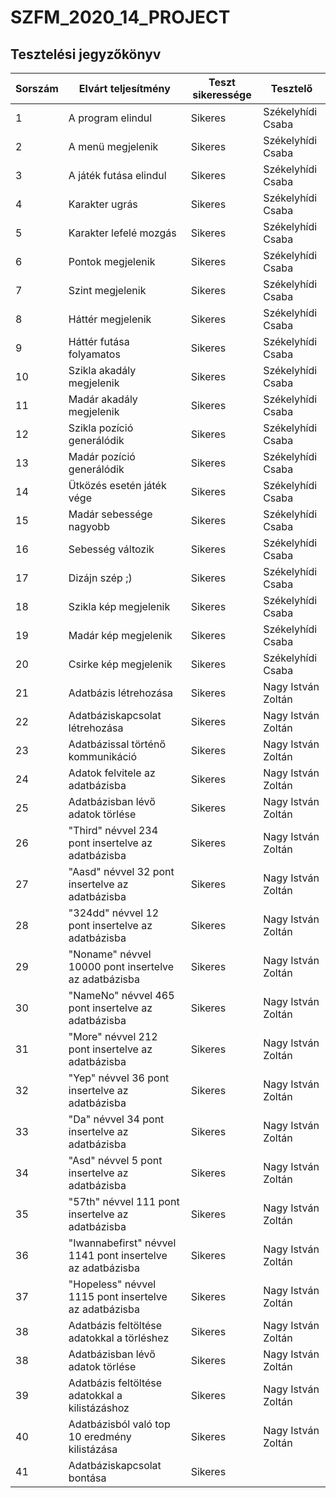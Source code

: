 # SZFM\_2020\_14\_PROJECT

## Tesztelési jegyzőkönyv

Sorszám | Elvárt teljesítmény | Teszt sikeressége | Tesztelő |
| --- | --- | --- | --- |
| 1 | A program elindul | Sikeres | Székelyhídi Csaba |
| 2 | A menü megjelenik | Sikeres | Székelyhídi Csaba |
| 3 | A játék futása elindul | Sikeres | Székelyhídi Csaba |
| 4 | Karakter ugrás | Sikeres | Székelyhídi Csaba |
| 5 | Karakter lefelé mozgás | Sikeres | Székelyhídi Csaba |
| 6 | Pontok megjelenik | Sikeres | Székelyhídi Csaba |
| 7 | Szint megjelenik | Sikeres | Székelyhídi Csaba |
| 8 | Háttér megjelenik | Sikeres | Székelyhídi Csaba |
| 9 | Háttér futása folyamatos | Sikeres | Székelyhídi Csaba |
| 10 | Szikla akadály megjelenik | Sikeres | Székelyhídi Csaba |
| 11 | Madár akadály megjelenik | Sikeres | Székelyhídi Csaba |
| 12 | Szikla pozíció generálódik | Sikeres | Székelyhídi Csaba |
| 13 | Madár pozíció generálódik | Sikeres | Székelyhídi Csaba |
| 14 | Ütközés esetén játék vége | Sikeres | Székelyhídi Csaba |
| 15 | Madár sebessége nagyobb | Sikeres | Székelyhídi Csaba |
| 16 | Sebesség változik | Sikeres | Székelyhídi Csaba |
| 17 | Dizájn szép ;) | Sikeres | Székelyhídi Csaba |
| 18 | Szikla kép megjelenik | Sikeres | Székelyhídi Csaba |
| 19 | Madár kép megjelenik | Sikeres | Székelyhídi Csaba |
| 20 | Csirke kép megjelenik | Sikeres | Székelyhídi Csaba |
| 21 | Adatbázis létrehozása | Sikeres | Nagy István Zoltán |
| 22 | Adatbáziskapcsolat létrehozása | Sikeres | Nagy István Zoltán |
| 23 | Adatbázissal történő kommunikáció | Sikeres | Nagy István Zoltán |
| 24 | Adatok felvitele az adatbázisba | Sikeres | Nagy István Zoltán |
| 25 | Adatbázisban lévő adatok törlése | Sikeres | Nagy István Zoltán |
| 26 | "Third" névvel 234 pont insertelve az adatbázisba | Sikeres | Nagy István Zoltán |
| 27 | "Aasd" névvel 32 pont insertelve az adatbázisba | Sikeres | Nagy István Zoltán |
| 28 | "324dd" névvel 12 pont insertelve az adatbázisba | Sikeres | Nagy István Zoltán |
| 29 | "Noname" névvel 10000 pont insertelve az adatbázisba | Sikeres | Nagy István Zoltán |
| 30 | "NameNo" névvel 465 pont insertelve az adatbázisba | Sikeres | Nagy István Zoltán |
| 31 | "More" névvel 212 pont insertelve az adatbázisba | Sikeres | Nagy István Zoltán |
| 32 | "Yep" névvel 36 pont insertelve az adatbázisba | Sikeres | Nagy István Zoltán |
| 33 | "Da" névvel 34 pont insertelve az adatbázisba | Sikeres | Nagy István Zoltán |
| 34 | "Asd" névvel 5 pont insertelve az adatbázisba | Sikeres | Nagy István Zoltán |
| 35 | "57th" névvel 111 pont insertelve az adatbázisba | Sikeres | Nagy István Zoltán |
| 36 | "Iwannabefirst" névvel 1141 pont insertelve az adatbázisba | Sikeres | Nagy István Zoltán |
| 37 | "Hopeless" névvel 1115 pont insertelve az adatbázisba | Sikeres | Nagy István Zoltán |
| 38 | Adatbázis feltöltése adatokkal a törléshez | Sikeres | Nagy István Zoltán |
| 38 | Adatbázisban lévő adatok törlése | Sikeres | Nagy István Zoltán |
| 39 | Adatbázis feltöltése adatokkal a kilistázáshoz | Sikeres | Nagy István Zoltán |
| 40 | Adatbázisból való top 10 eredmény kilistázása | Sikeres | Nagy István Zoltán |
| 41 | Adatbáziskapcsolat bontása | Sikeres |  |